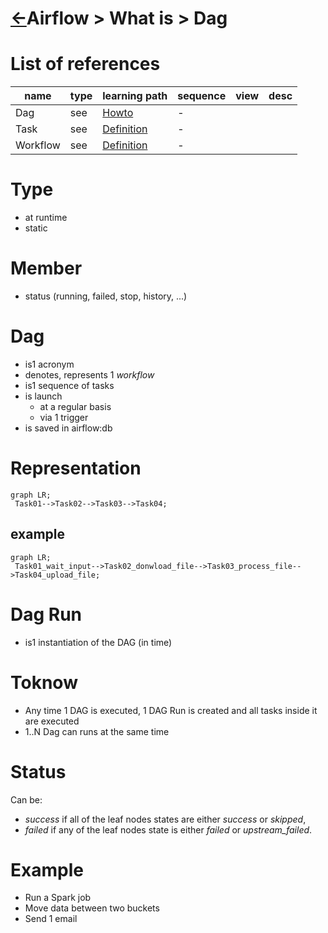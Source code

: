 <head><link rel="stylesheet" href="../../../md.css"/></head>

[//]: #(Reference)
[Repo_Readme]:    ../list/object_list.md
[Dag_Howto_List]:  ../list/dag_howto_list.md
[Task_Whatis]:     ../whatis/task_whatis.md
[Workflow_Whatis]: ../whatis/workflow_whatis.md

# [&larr;][Repo_Readme]Airflow > What is > Dag
# List of references
|name|type|learning path|sequence|view|desc|
|-|-|-|-|-|-|
|Dag|see|[Howto][Dag_Howto_List]|-|
|Task|see|[Definition][Task_Whatis]|-|
|Workflow|see|[Definition][Workflow_Whatis]|-|

# Type
- at runtime
- static
# Member
- status (running, failed, stop, history, ...)

# Dag
- is1 acronym
- denotes, represents 1 *workflow*
- is1 sequence of tasks
- is launch 
  - at a regular basis
  - via 1 trigger
- is saved in airflow:db
# Representation
```mermaid
graph LR;
 Task01-->Task02-->Task03-->Task04;    
```
## example
```mermaid
graph LR;
 Task01_wait_input-->Task02_donwload_file-->Task03_process_file-->Task04_upload_file;    
```

# Dag Run
- is1 instantiation of the DAG (in time)

# Toknow 
- Any time 1 DAG is executed, 1 DAG Run is created and all tasks inside it are executed
- 1..N Dag can runs at the same time

# Status
Can be:
- *success* if all of the leaf nodes states are either *success* or *skipped*,
- *failed* if any of the leaf nodes state is either *failed* or *upstream_failed*.

# Example
- Run a Spark job
- Move data between two buckets
- Send 1 email
